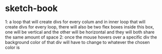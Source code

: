 # sketch-book
1:
a loop that will create divs for every colum and in inner loop that will create divs for every loop, there will also be two flex boxes inside this box, one will be vertical and the other will be horizontal and they will both share the same amount of space
2:
once the mouse hovers over a specific div the background color of that div will have to change to whatever the chosen color is 
